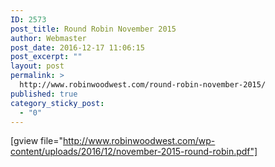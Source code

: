 ```yaml
---
ID: 2573
post_title: Round Robin November 2015
author: Webmaster
post_date: 2016-12-17 11:06:15
post_excerpt: ""
layout: post
permalink: >
  http://www.robinwoodwest.com/round-robin-november-2015/
published: true
category_sticky_post:
  - "0"
---
```

[gview file="http://www.robinwoodwest.com/wp-content/uploads/2016/12/november-2015-round-robin.pdf"]